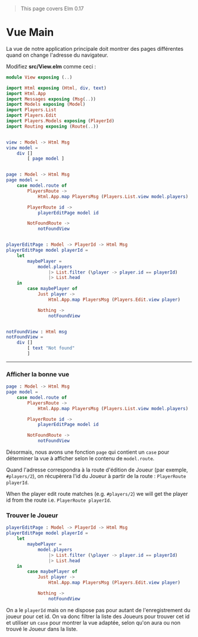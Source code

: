 > This page covers Elm 0.17

# Vue Main

La vue de notre application principale doit montrer des pages différentes quand on change l'adresse du navigateur.

Modifiez __src/View.elm__ comme ceci :

```elm
module View exposing (..)

import Html exposing (Html, div, text)
import Html.App
import Messages exposing (Msg(..))
import Models exposing (Model)
import Players.List
import Players.Edit
import Players.Models exposing (PlayerId)
import Routing exposing (Route(..))


view : Model -> Html Msg
view model =
    div []
        [ page model ]


page : Model -> Html Msg
page model =
    case model.route of
        PlayersRoute ->
            Html.App.map PlayersMsg (Players.List.view model.players)

        PlayerRoute id ->
            playerEditPage model id

        NotFoundRoute ->
            notFoundView


playerEditPage : Model -> PlayerId -> Html Msg
playerEditPage model playerId =
    let
        maybePlayer =
            model.players
                |> List.filter (\player -> player.id == playerId)
                |> List.head
    in
        case maybePlayer of
            Just player ->
                Html.App.map PlayersMsg (Players.Edit.view player)

            Nothing ->
                notFoundView


notFoundView : Html msg
notFoundView =
    div []
        [ text "Not found"
        ]
```

---

### Afficher la bonne vue

```elm
page : Model -> Html Msg
page model =
    case model.route of
        PlayersRoute ->
            Html.App.map PlayersMsg (Players.List.view model.players)

        PlayerRoute id ->
            playerEditPage model id

        NotFoundRoute ->
            notFoundView
```

Désormais, nous avons une fonction `page` qui contient un `case` pour déterminer la vue à afficher selon le contenu de `model.route`.

Quand l'adresse correspondra à la route d'édition de Joueur (par exemple, `#players/2`), on récupèrera l'id du Joueur à partir de la route : `PlayerRoute playerId`.

When the player edit route matches (e.g. `#players/2`) we will get the player id from the route i.e. `PlayerRoute playerId`.

### Trouver le Joueur

```elm
playerEditPage : Model -> PlayerId -> Html Msg
playerEditPage model playerId =
    let
        maybePlayer =
            model.players
                |> List.filter (\player -> player.id == playerId)
                |> List.head
    in
        case maybePlayer of
            Just player ->
                Html.App.map PlayersMsg (Players.Edit.view player)

            Nothing ->
                notFoundView
```

On a le `playerId` mais on ne dispose pas pour autant de l'enregistrement du joueur pour cet id. On va donc filtrer la liste des Joueurs pour trouver cet id et utiliser un `case` pour montrer la vue adaptée, selon qu'on aura ou non trouvé le Joueur dans la liste.

